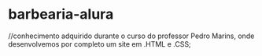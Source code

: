 # barbearia-alura

//conhecimento adquirido durante o curso do professor Pedro Marins, onde desenvolvemos por completo um site em .HTML e .CSS;
